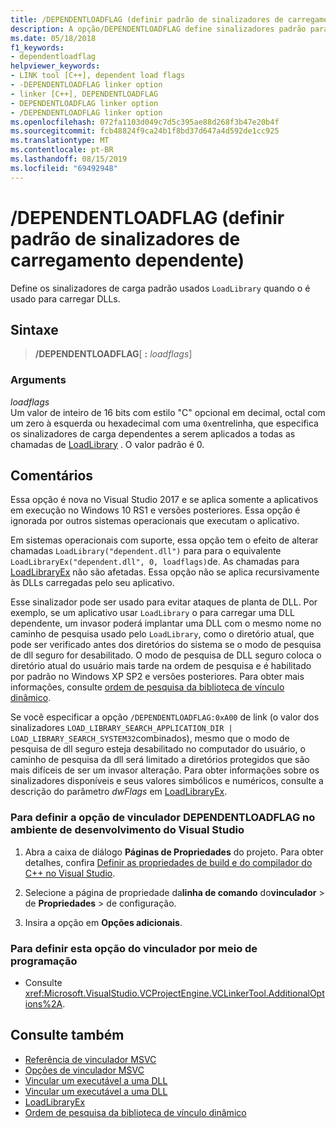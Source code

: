 ```yaml
---
title: /DEPENDENTLOADFLAG (definir padrão de sinalizadores de carregamento dependente)
description: A opção/DEPENDENTLOADFLAG define sinalizadores padrão para DLLs carregadas usando LoadLibrary
ms.date: 05/18/2018
f1_keywords:
- dependentloadflag
helpviewer_keywords:
- LINK tool [C++], dependent load flags
- -DEPENDENTLOADFLAG linker option
- linker [C++], DEPENDENTLOADFLAG
- DEPENDENTLOADFLAG linker option
- /DEPENDENTLOADFLAG linker option
ms.openlocfilehash: 072fa1103d049c7d5c395ae88d268f3b47e20b4f
ms.sourcegitcommit: fcb48824f9ca24b1f8bd37d647a4d592de1cc925
ms.translationtype: MT
ms.contentlocale: pt-BR
ms.lasthandoff: 08/15/2019
ms.locfileid: "69492948"
---
```

# <a name="dependentloadflag-set-default-dependent-load-flags"></a>/DEPENDENTLOADFLAG (definir padrão de sinalizadores de carregamento dependente)

Define os sinalizadores de carga padrão usados `LoadLibrary` quando o é usado para carregar DLLs.

## <a name="syntax"></a>Sintaxe

> **/DEPENDENTLOADFLAG**[ **:** _loadflags_]

### <a name="arguments"></a>Arguments

*loadflags*<br/>
Um valor de inteiro de 16 bits com estilo "C" opcional em decimal, octal com um zero à esquerda ou hexadecimal com uma `0x`entrelinha, que especifica os sinalizadores de carga dependentes a serem aplicados a todas as chamadas de [LoadLibrary](/windows/win32/api/libloaderapi/nf-libloaderapi-loadlibraryexw) . O valor padrão é 0.

## <a name="remarks"></a>Comentários

Essa opção é nova no Visual Studio 2017 e se aplica somente a aplicativos em execução no Windows 10 RS1 e versões posteriores. Essa opção é ignorada por outros sistemas operacionais que executam o aplicativo.

Em sistemas operacionais com suporte, essa opção tem o efeito de alterar chamadas `LoadLibrary("dependent.dll")` para para o equivalente `LoadLibraryEx("dependent.dll", 0, loadflags)`de. As chamadas para [LoadLibraryEx](/windows/win32/api/libloaderapi/nf-libloaderapi-loadlibraryexw) não são afetadas. Essa opção não se aplica recursivamente às DLLs carregadas pelo seu aplicativo.

Esse sinalizador pode ser usado para evitar ataques de planta de DLL. Por exemplo, se um aplicativo usar `LoadLibrary` o para carregar uma DLL dependente, um invasor poderá implantar uma DLL com o mesmo nome no caminho de pesquisa usado pelo `LoadLibrary`, como o diretório atual, que pode ser verificado antes dos diretórios do sistema se o modo de pesquisa de dll seguro for desabilitado. O modo de pesquisa de DLL seguro coloca o diretório atual do usuário mais tarde na ordem de pesquisa e é habilitado por padrão no Windows XP SP2 e versões posteriores. Para obter mais informações, consulte [ordem de pesquisa da biblioteca de vínculo dinâmico](/windows/win32/Dlls/dynamic-link-library-search-order).

Se você especificar a opção `/DEPENDENTLOADFLAG:0xA00` de link (o valor dos sinalizadores `LOAD_LIBRARY_SEARCH_APPLICATION_DIR | LOAD_LIBRARY_SEARCH_SYSTEM32`combinados), mesmo que o modo de pesquisa de dll seguro esteja desabilitado no computador do usuário, o caminho de pesquisa da dll será limitado a diretórios protegidos que são mais difíceis de ser um invasor alteração. Para obter informações sobre os sinalizadores disponíveis e seus valores simbólicos e numéricos, consulte a descrição do parâmetro *dwFlags* em [LoadLibraryEx](/windows/win32/api/libloaderapi/nf-libloaderapi-loadlibraryexw).

### <a name="to-set-the-dependentloadflag-linker-option-in-the-visual-studio-development-environment"></a>Para definir a opção de vinculador DEPENDENTLOADFLAG no ambiente de desenvolvimento do Visual Studio

1. Abra a caixa de diálogo **Páginas de Propriedades** do projeto. Para obter detalhes, confira [Definir as propriedades de build e do compilador do C++ no Visual Studio](../working-with-project-properties.md).

1. Selecione a página de propriedade da**linha de comando** do**vinculador** > de **Propriedades** > de configuração.

1. Insira a opção em **Opções adicionais**.

### <a name="to-set-this-linker-option-programmatically"></a>Para definir esta opção do vinculador por meio de programação

- Consulte <xref:Microsoft.VisualStudio.VCProjectEngine.VCLinkerTool.AdditionalOptions%2A>.

## <a name="see-also"></a>Consulte também

- [Referência de vinculador MSVC](linking.md)
- [Opções de vinculador MSVC](linker-options.md)
- [Vincular um executável a uma DLL](../linking-an-executable-to-a-dll.md#linking-implicitly)
- [Vincular um executável a uma DLL](../linking-an-executable-to-a-dll.md#determining-which-linking-method-to-use)
- [LoadLibraryEx](/windows/win32/api/libloaderapi/nf-libloaderapi-loadlibraryexw)
- [Ordem de pesquisa da biblioteca de vínculo dinâmico](/windows/win32/Dlls/dynamic-link-library-search-order)

